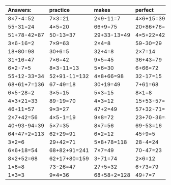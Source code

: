 | Answers: | practice | makes | perfect | ! |
| :--- | :--- | :--- | :--- | :--- |
| 8×7-4=52 | 7×3=21 | 2×9-11=7 | 4×6+15=39 | 6×4=24 | 
| 55-31=24 | 4×5=20 | 66+9=75 | 20+86+76=182 | 4×9-28=8 | 
| 51+78-42=87 | 50-13=37 | 29+33-13=49 | 4×5+22=42 | 75+46+66=187 | 
| 3×6-16=2 | 7×9=63 | 2×4=8 | 59-30=29 | 6×8=48 | 
| 18+80=98 | 30÷6=5 | 32÷4=8 | 2×7=14 | 3×8=24 | 
| 31+16=47 | 7×6=42 | 9×5=45 | 36+43=79 | 97+34-66=65 | 
| 6×2-7=5 | 8×3-11=13 | 5×6=30 | 6+66=72 | 9×2=18 | 
| 55+12-33=34 | 52+91-11=132 | 4×8+66=98 | 32-17=15 | 60-45=15 | 
| 68+61+7=136 | 67-49=18 | 30+19=49 | 7+61=68 | 4×9=36 | 
| 6×5-28=2 | 3×5=15 | 5×3=15 | 8×1=8 | 4×7=28 | 
| 4×3+21=33 | 89-19=70 | 4×3=12 | 15+53-57=11 | 19+3=22 | 
| 46+11=57 | 9×3=27 | 47+2=49 | 57+32-71=18 | 3×8-3=21 | 
| 2×7+42=56 | 4×5-1=19 | 9×8=72 | 23+70-36=57 | 5×4=20 | 
| 40+93-94=39 | 5×7=35 | 8×7=56 | 69-53=16 | 8×3=24 | 
| 64+47+2=113 | 62+29=91 | 6×2=12 | 45÷9=5 | 6×3=18 | 
| 3×2=6 | 29+42=71 | 5×8+78=118 | 28-4=24 | 8×8+8=72 | 
| 6×6+18=54 | 68+82+91=241 | 7×7=49 | 70-47=23 | 9×6-10=44 | 
| 8×2+52=68 | 62+17+80=159 | 3+71=74 | 2×6=12 | 3×7=21 | 
| 1×8=8 | 73-26=47 | 27+5=32 | 6+73=79 | 7×2-5=9 | 
| 1×3=3 | 9×4=36 | 68+58+2=128 | 49÷7=7 | 13+31+6=50 | 
